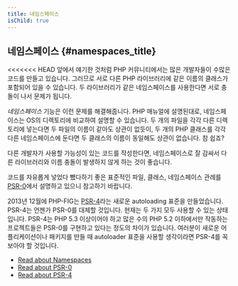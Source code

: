 ```yaml
---
title: 네임스페이스
isChild: true
---
```


## 네임스페이스 {#namespaces_title}

<<<<<<< HEAD
앞에서 얘기한 것처럼 PHP 커뮤니티에서는 많은 개발자들이 수많은 코드를 만들고 있습니다. 그러므로 서로 다른 PHP 라이브러리에 같은 이름의
클래스가 포함되어 있을 수 있습니다. 두 라이브러리가 같은 네임스페이스를 사용한다면 서로 충돌이 나서 문제가 됩니다.

_네임스페이스_ 기능은 이런 문제를 해결해줍니다. PHP 매뉴얼에 설명된대로, 네임스페이스는 OS의 디렉토리에 비교하여 설명할 수 있습니다.
두 개의 파일을 각각 다른 디렉토리에 넣는다면 두 파일의 이름이 같아도 상관이 없듯이, 두 개의 PHP 클래스를 각각 다른 네임스페이스에 둔다면
두 클래스의 이름이 동일해도 상관이 없습니다. 참 쉽죠?

다른 개발자가 사용할 가능성이 있는 코드를 작성한다면, 네임스페이스로 잘 감싸서 다른 라이브러리와 이름 충돌이 발생하지 않게
하는 것이 좋습니다.

코드를 자유롭게 넣었다 뺐다하기 좋은 표준적인 파일, 클래스, 네임스페이스 관례를 [PSR-0][psr0]에서 설명하고 있으니 참고하기 바랍니다.

2013년 12월에 PHP-FIG는 [PSR-4][psr4]라는 새로운 autoloading 표준을 만들었습니다. PSR-4는 언젠가 PSR-0를 대체할 것입니다.
현재는 두 가지 모두 사용할 수 있는 상태입니다. PSR-4는 PHP 5.3 이상이어야 하고 많은 수의 PHP 5.2 이하에서만 작동하는 프로젝트들은 
PSR-0를 구현하고 있다는 정도의 차이가 있습니다. 여러분이 새로운 어플리케이션이나 패키지를 만들 때 autoloader 표준을 사용할 생각이라면
PSR-4를 꼭 보아야 할 것입니다.

* [Read about Namespaces][namespaces]
* [Read about PSR-0][psr0]
* [Read about PSR-4][psr4]

[namespaces]: http://php.net/manual/en/language.namespaces.php
[psr0]: https://github.com/php-fig/fig-standards/blob/master/accepted/PSR-0.md
[psr4]: https://github.com/php-fig/fig-standards/blob/master/accepted/PSR-4-autoloader.md
